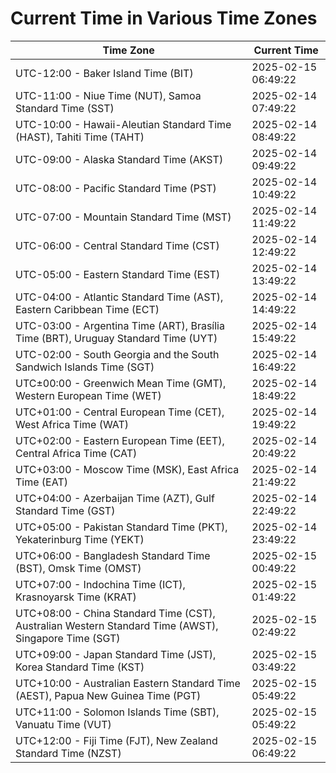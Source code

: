 # Current Time in Various Time Zones

| Time Zone | Current Time |
|-----------|--------------|
| UTC-12:00 - Baker Island Time (BIT) | 2025-02-15 06:49:22 |
| UTC-11:00 - Niue Time (NUT), Samoa Standard Time (SST) | 2025-02-14 07:49:22 |
| UTC-10:00 - Hawaii-Aleutian Standard Time (HAST), Tahiti Time (TAHT) | 2025-02-14 08:49:22 |
| UTC-09:00 - Alaska Standard Time (AKST) | 2025-02-14 09:49:22 |
| UTC-08:00 - Pacific Standard Time (PST) | 2025-02-14 10:49:22 |
| UTC-07:00 - Mountain Standard Time (MST) | 2025-02-14 11:49:22 |
| UTC-06:00 - Central Standard Time (CST) | 2025-02-14 12:49:22 |
| UTC-05:00 - Eastern Standard Time (EST) | 2025-02-14 13:49:22 |
| UTC-04:00 - Atlantic Standard Time (AST), Eastern Caribbean Time (ECT) | 2025-02-14 14:49:22 |
| UTC-03:00 - Argentina Time (ART), Brasília Time (BRT), Uruguay Standard Time (UYT) | 2025-02-14 15:49:22 |
| UTC-02:00 - South Georgia and the South Sandwich Islands Time (SGT) | 2025-02-14 16:49:22 |
| UTC±00:00 - Greenwich Mean Time (GMT), Western European Time (WET) | 2025-02-14 18:49:22 |
| UTC+01:00 - Central European Time (CET), West Africa Time (WAT) | 2025-02-14 19:49:22 |
| UTC+02:00 - Eastern European Time (EET), Central Africa Time (CAT) | 2025-02-14 20:49:22 |
| UTC+03:00 - Moscow Time (MSK), East Africa Time (EAT) | 2025-02-14 21:49:22 |
| UTC+04:00 - Azerbaijan Time (AZT), Gulf Standard Time (GST) | 2025-02-14 22:49:22 |
| UTC+05:00 - Pakistan Standard Time (PKT), Yekaterinburg Time (YEKT) | 2025-02-14 23:49:22 |
| UTC+06:00 - Bangladesh Standard Time (BST), Omsk Time (OMST) | 2025-02-15 00:49:22 |
| UTC+07:00 - Indochina Time (ICT), Krasnoyarsk Time (KRAT) | 2025-02-15 01:49:22 |
| UTC+08:00 - China Standard Time (CST), Australian Western Standard Time (AWST), Singapore Time (SGT) | 2025-02-15 02:49:22 |
| UTC+09:00 - Japan Standard Time (JST), Korea Standard Time (KST) | 2025-02-15 03:49:22 |
| UTC+10:00 - Australian Eastern Standard Time (AEST), Papua New Guinea Time (PGT) | 2025-02-15 05:49:22 |
| UTC+11:00 - Solomon Islands Time (SBT), Vanuatu Time (VUT) | 2025-02-15 05:49:22 |
| UTC+12:00 - Fiji Time (FJT), New Zealand Standard Time (NZST) | 2025-02-15 06:49:22 |
